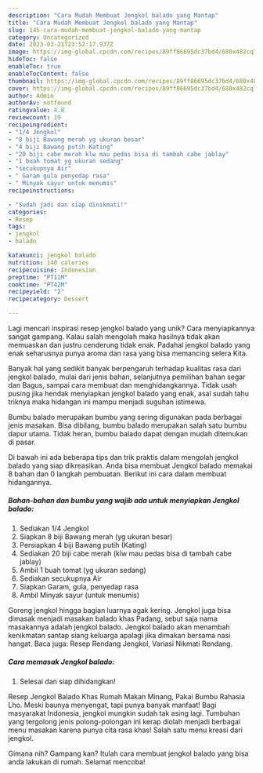 ```yaml
---
description: "Cara Mudah Membuat Jengkol balado yang Mantap"
title: "Cara Mudah Membuat Jengkol balado yang Mantap"
slug: 145-cara-mudah-membuat-jengkol-balado-yang-mantap
category: Uncategorized
date: 2023-03-21T23:52:17.937Z
image: https://img-global.cpcdn.com/recipes/89ff86695dc37bd4/680x482cq70/jengkol-balado-foto-resep-utama.jpg
hideToc: false
enableToc: true
enableTocContent: false
thumbnail: https://img-global.cpcdn.com/recipes/89ff86695dc37bd4/680x482cq70/jengkol-balado-foto-resep-utama.jpg
cover: https://img-global.cpcdn.com/recipes/89ff86695dc37bd4/680x482cq70/jengkol-balado-foto-resep-utama.jpg
author: Admin
authorAv: notfound
ratingvalue: 4.8
reviewcount: 19
recipeingredient:
- "1/4 Jengkol"
- "8 biji Bawang merah yg ukuran besar"
- "4 biji Bawang putih Kating"
- "20 biji cabe merah klw mau pedas bisa di tambah cabe jablay"
- "1 buah tomat yg ukuran sedang"
- "secukupnya Air"
- " Garam gula penyedap rasa"
- " Minyak sayur untuk menumis"
recipeinstructions:

- "Sudah jadi dan siap dinikmati!"
categories:
- Resep
tags:
- jengkol
- balado

katakunci: jengkol balado 
nutrition: 140 calories
recipecuisine: Indonesian
preptime: "PT11M"
cooktime: "PT42M"
recipeyield: "2"
recipecategory: Dessert

---
```





Lagi mencari inspirasi resep jengkol balado yang unik? Cara menyiapkannya sangat gampang. Kalau salah mengolah maka hasilnya tidak akan memuaskan dan justru cenderung tidak enak. Padahal jengkol balado yang enak seharusnya punya aroma dan rasa yang bisa memancing selera Kita.





Banyak hal yang sedikit banyak berpengaruh terhadap kualitas rasa dari jengkol balado, mulai dari jenis bahan, selanjutnya pemilihan bahan segar dan Bagus, sampai cara membuat dan menghidangkannya. Tidak usah pusing jika hendak menyiapkan jengkol balado yang enak,      asal sudah tahu triknya maka hidangan ini mampu menjadi suguhan istimewa.














Bumbu balado merupakan bumbu yang sering digunakan pada berbagai jenis masakan. Bisa dibilang, bumbu balado merupakan salah satu bumbu dapur utama. Tidak heran, bumbu balado dapat dengan mudah ditemukan di pasar.






Di bawah ini ada beberapa tips dan trik praktis dalam mengolah jengkol balado yang siap dikreasikan. Anda bisa membuat Jengkol balado memakai 8 bahan dan 0 langkah pembuatan. Berikut ini cara dalam membuat hidangannya.

<!--inarticleads1-->

##### Bahan-bahan dan bumbu yang wajib ada untuk menyiapkan Jengkol balado:

1. Sediakan 1/4 Jengkol
1. Siapkan 8 biji Bawang merah (yg ukuran besar)
1. Persiapkan 4 biji Bawang putih (Kating)
1. Sediakan 20 biji cabe merah (klw mau pedas bisa di tambah cabe jablay)
1. Ambil 1 buah tomat (yg ukuran sedang)
1. Sediakan secukupnya Air
1. Siapkan  Garam, gula, penyedap rasa
1. Ambil  Minyak sayur (untuk menumis)


Goreng jengkol hingga bagian luarnya agak kering. Jengkol juga bisa dimasak menjadi masakan balado khas Padang, sebut saja nama masakannya adalah jengkol balado. Jengkol balado akan menambah kenikmatan santap siang keluarga apalagi jika dimakan bersama nasi hangat. Baca juga: Resep Rendang Jengkol, Variasi Nikmati Rendang. 

<!--inarticleads2-->

##### Cara memasak Jengkol balado:


1. Selesai dan siap dihidangkan!

Resep Jengkol Balado Khas Rumah Makan Minang, Pakai Bumbu Rahasia Lho. Meski baunya menyengat, tapi punya banyak manfaat! Bagi masyarakat Indonesia, jengkol mungkin sudah tak asing lagi. Tumbuhan yang tergolong jenis polong-polongan ini kerap diolah menjadi berbagai menu masakan karena punya cita rasa khas! Salah satu menu kreasi dari jengkol. 

Gimana nih? Gampang kan? Itulah cara membuat jengkol balado yang bisa anda lakukan di rumah. Selamat mencoba!
